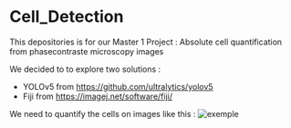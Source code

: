 # Cell_Detection

This depositories is for our Master 1 Project : Absolute cell quantification from phasecontraste microscopy images

We decided to to explore two solutions :
* YOLOv5 from https://github.com/ultralytics/yolov5
* Fiji from https://imagej.net/software/fiji/

We need to quantify the cells on images like this :
![exemple](https://user-images.githubusercontent.com/71750909/164416508-9a5814de-7389-4406-82e7-7c3a833b027c.png)
